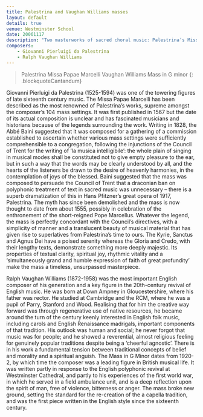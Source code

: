 ```yaml
---
title: Palestrina and Vaughan Williams masses
layout: default
details: true
venue: Westminster School
date: 20061117
description: "Two masterworks of sacred choral music: Palestrina’s Missa Papae Marcelli and Vaughan Williams’ Mass in G minor, performed at Westminster School."
composers:
    - Giovanni Pierluigi da Palestrina
    - Ralph Vaughan Williams
---
```

> Palestrina Missa Papae Marcelli
> Vaughan Williams Mass in G minor
{: .blockquoteCantandum}

Giovanni Pierluigi da Palestrina (1525-1594) was one of the towering figures of late sixteenth century music.  The Missa Papae Marcelli has been described as the most renowned of Palestrina’s works, supreme amongst the composer’s 104 mass settings.  It was first published in 1567 but the date of its actual composition is unclear and has fascinated musicians and historians because of the legends surrounding the work.  Writing in 1828, the Abbé Baini suggested that it was composed for a gathering of a commission established to ascertain whether various mass settings were sufficiently comprehensible to a congregation, following the injunctions of the Council of Trent for the writing of ‘la musica intelligibile’: the whole plain of singing in musical modes shall be constituted not to give empty pleasure to the ear, but in such a way that the words may be clearly understood by all, and the hearts of the listeners be drawn to the desire of heavenly harmonies, in the contemplation of joys of the blessed.  Baini suggested that the mass was composed to persuade the Council of Trent that a draconian ban on polyphonic treatment of text in sacred music was unnecessary – there is a superb dramatization of this in Hans Pfitzner’s great opera of 1917, Palestrina.  The myth has since been demolished and the mass is now thought to date from about 1555, possibly in celebration of the enthronement of the short-reigned Pope Marcellus.  Whatever the legend, the mass is perfectly concordant with the Council’s directives, with a simplicity of manner and a translucent beauty of musical material that has given rise to superlatives from Palestrina’s time to ours. The Kyrie, Sanctus and Agnus Dei have a poised serenity whereas the Gloria and Credo, with their lengthy texts, demonstrate something more deeply majestic.  Its properties of textual clarity, spiritual joy, rhythmic vitality and a ‘simultaneously grand and humble expression of faith of great profundity’ make the mass a timeless, unsurpassed masterpiece.

Ralph Vaughan Williams (1872-1958) was the most important English composer of his generation and a key figure in the 20th-century revival of English music.  He was born at Down Ampney in Gloucestershire, where his father was rector.  He studied at Cambridge and the RCM, where he was a pupil of Parry, Stanford and Wood. Realising that for him the creative way forward was through regenerative use of native resources, he became around the turn of the century keenly interested in English folk music, including carols and English Renaissance madrigals, important components of that tradition.  His outlook was human and social; he never forgot that music was for people; and he showed a reverential, almost religious feeling for genuinely popular traditions despite being a ‘cheerful agnostic’.  There is in his work a fundamental tension between traditional concepts of belief and morality and a spiritual anguish.  The Mass in G Minor dates from 1920-2, by which time the composer was a leading figure in British musical life. It was written partly in response to the English polyphonic revival at Westminster Cathedral, and partly to his experiences of the first world war, in which he served in a field ambulance unit, and is a deep reflection upon the spirit of man, free of violence, bitterness or anger.  The mass broke new ground, setting the standard for the re-creation of the a capella tradition, and was the first piece written in the English style since the sixteenth century.